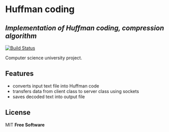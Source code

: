 # Huffman coding
## _Implementation of Huffman coding, compression algorithm_


[![Build Status](https://travis-ci.org/joemccann/dillinger.svg?branch=master)](https://travis-ci.org/joemccann/dillinger)

Computer science university project.

## Features

- converts input text file into Huffman code
- transfers data from client class to server class using sockets
- saves decoded text into output file

## License

MIT
**Free Software**

